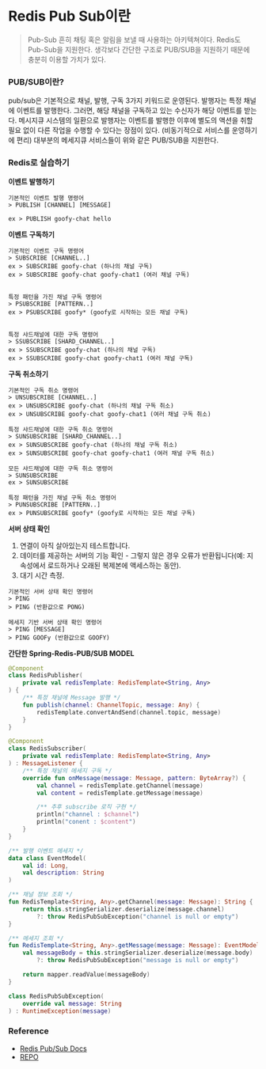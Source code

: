 # Redis Pub Sub이란

> Pub-Sub 흔히 채팅 혹은 알림을 보낼 때 사용하는 아키텍쳐이다. Redis도 Pub-Sub을 지원한다. 생각보다 간단한 구조로 PUB/SUB을 지원하기 때문에 충분히 이용할 가치가 있다.



### PUB/SUB이란?

pub/sub은 기본적으로 채널, 발행, 구독 3가지 키워드로 운영된다. 발행자는 특정 채널에 이벤트를 발행한다. 그러면, 해당 채널을 구독하고 있는 수신자가 해당 이벤트를 받는다. 메시지큐 시스템의 일환으로 발행자는 이벤트를 발행한 이후에 별도의 액션을 취할 필요 없이 다른 작업을 수행할 수 있다는 장점이 있다. (비동기적으로 서비스를 운영하기에 편리) 대부분의 메세지큐 서비스들이 위와 같은 PUB/SUB을 지원한다.



### Redis로 실습하기

**이벤트 발행하기**

```
기본적인 이벤트 발행 명령어
> PUBLISH [CHANNEL] [MESSAGE]

ex > PUBLISH goofy-chat hello
```



**이벤트 구독하기**

```
기본적인 이벤트 구독 명령어
> SUBSCRIBE [CHANNEL..]
ex > SUBSCRIBE goofy-chat (하나의 채널 구독)
ex > SUBSCRIBE goofy-chat goofy-chat1 (여러 채널 구독) 


특정 패턴을 가진 채널 구독 명령어
> PSUBSCRIBE [PATTERN..]
ex > PSUBSCRIBE goofy* (goofy로 시작하는 모든 채널 구독)


특정 샤드채널에 대한 구독 명령어
> SSUBSCRIBE [SHARD_CHANNEL..]
ex > SSUBSCRIBE goofy-chat (하나의 채널 구독)
ex > SSUBSCRIBE goofy-chat goofy-chat1 (여러 채널 구독) 
```



**구독 취소하기**

```
기본적인 구독 취소 명령어
> UNSUBSCRIBE [CHANNEL..]
ex > UNSUBSCRIBE goofy-chat (하나의 채널 구독 취소)
ex > UNSUBSCRIBE goofy-chat goofy-chat1 (여러 채널 구독 취소) 

특정 샤드채널에 대한 구독 취소 명령어
> SUNSUBSCRIBE [SHARD_CHANNEL..]
ex > SUNSUBSCRIBE goofy-chat (하나의 채널 구독 취소)
ex > SUNSUBSCRIBE goofy-chat goofy-chat1 (여러 채널 구독 취소) 

모든 샤드채널에 대한 구독 취소 명령어
> SUNSUBSCRIBE
ex > SUNSUBSCRIBE

특정 패턴을 가진 채널 구독 취소 명령어
> PUNSUBSCRIBE [PATTERN..]
ex > PUNSUBSCRIBE goofy* (goofy로 시작하는 모든 채널 구독)
```



**서버 상태 확인**

1. 연결이 아직 살아있는지 테스트합니다.
2. 데이터를 제공하는 서버의 기능 확인 - 그렇지 않은 경우 오류가 반환됩니다(예: 지속성에서 로드하거나 오래된 복제본에 액세스하는 동안).
3. 대기 시간 측정.

```
기본적인 서버 상태 확인 명령어
> PING
> PING (반환값으로 PONG)

메세지 기반 서버 상태 확인 명령어
> PING [MESSAGE]
> PING GOOFy (반환값으로 GOOFY)
```



**간단한 Spring-Redis-PUB/SUB MODEL**

```kotlin
@Component
class RedisPublisher(
    private val redisTemplate: RedisTemplate<String, Any>
) {
    /** 특정 채널에 Message 발행 */
    fun publish(channel: ChannelTopic, message: Any) {
        redisTemplate.convertAndSend(channel.topic, message)
    }
}

@Component
class RedisSubscriber(
    private val redisTemplate: RedisTemplate<String, Any>
) : MessageListener {
    /** 특정 채널의 메세지 구독 */
    override fun onMessage(message: Message, pattern: ByteArray?) {
        val channel = redisTemplate.getChannel(message)
        val content = redisTemplate.getMessage(message)

        /** 추후 subscribe 로직 구현 */
        println("channel : $channel")
        println("conent : $content")
    }
}

/** 발행 이벤트 메세지 */
data class EventModel(
    val id: Long,
    val description: String
)

/** 채널 정보 조회 */
fun RedisTemplate<String, Any>.getChannel(message: Message): String {
    return this.stringSerializer.deserialize(message.channel)
        ?: throw RedisPubSubException("channel is null or empty")
}

/** 메세지 조회 */
fun RedisTemplate<String, Any>.getMessage(message: Message): EventModel {
    val messageBody = this.stringSerializer.deserialize(message.body)
        ?: throw RedisPubSubException("message is null or empty")

    return mapper.readValue(messageBody)
}

class RedisPubSubException(
    override val message: String
) : RuntimeException(message)
```





### Reference

- [Redis Pub/Sub Docs](https://redis.io/docs/manual/pubsub/)
- [REPO](https://github.com/DongGeon0908/pratice-redis)
